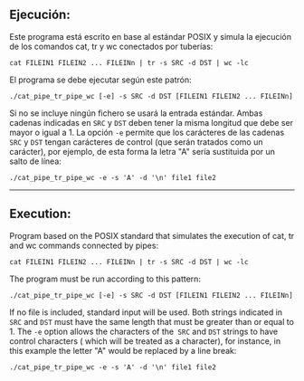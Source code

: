 ## Ejecución:

Este programa está escrito en base al estándar POSIX y simula la ejecución de los comandos cat, tr y wc conectados por tuberías:

`cat FILEIN1 FILEIN2 ... FILEINn | tr -s SRC -d DST | wc -lc`

El programa se debe ejecutar según este patrón:

`./cat_pipe_tr_pipe_wc [-e] -s SRC -d DST [FILEIN1 FILEIN2 ... FILEINn]`

Si no se incluye ningún fichero se usará la entrada estándar. Ambas cadenas indicadas en `SRC` y `DST` deben tener la misma longitud que debe ser mayor o igual a 1. La opción `-e` permite que los carácteres de las cadenas `SRC` y `DST` tengan carácteres de control (que serán tratados como un carácter), por ejemplo, de esta forma la letra "A" sería sustituida por un salto de línea:

`./cat_pipe_tr_pipe_wc -e -s 'A' -d '\n' file1 file2`

----------------------------------------------------------------------------

## Execution:

Program based on the POSIX standard that simulates the execution of cat, tr and wc commands connected by pipes:

`cat FILEIN1 FILEIN2 ... FILEINn | tr -s SRC -d DST | wc -lc`

The program must be run according to this pattern:

`./cat_pipe_tr_pipe_wc [-e] -s SRC -d DST [FILEIN1 FILEIN2 ... FILEINn]`

If no file is included, standard input will be used. Both strings indicated in `SRC` and `DST` must have the same length that must be greater than or equal to 1. The `-e` option allows the characters of the` SRC` and `DST` strings to have control characters ( which will be treated as a character), for instance, in this example the letter "A" would be replaced by a line break:

`./cat_pipe_tr_pipe_wc -e -s 'A' -d '\n' file1 file2`
